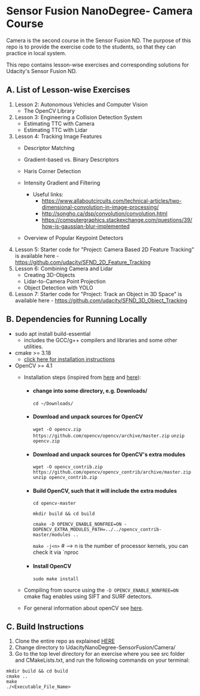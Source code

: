 # Sensor Fusion NanoDegree- Camera Course
Camera is the second course in the Sensor Fusion ND. The purpose of this repo is to provide the exercise code to the students, so that they can practice in local system. 

This repo contains lesson-wise exercises and corresponding solutions for Udacity's Sensor Fusion ND. 

## A. List of Lesson-wise Exercises
1. Lesson 2: Autonomous Vehicles and Computer Vision
   - The OpenCV Library
1. Lesson 3: Engineering a Collision Detection System
   - Estimating TTC with Camera
   - Estimating TTC with Lidar
1. Lesson 4: Tracking Image Features
   - Descriptor Matching
   - Gradient-based vs. Binary Descriptors
   - Haris Corner Detection
   - Intensity Gradient and Filtering
     - Useful links:
        - https://www.allaboutcircuits.com/technical-articles/two-dimensional-convolution-in-image-processing/
        - http://songho.ca/dsp/convolution/convolution.html
        - https://computergraphics.stackexchange.com/questions/39/how-is-gaussian-blur-implemented
       
   - Overview of Popular Keypoint Detectors
1. Lesson 5: Starter code for "Project: Camera Based 2D Feature Tracking" is available here - https://github.com/udacity/SFND_2D_Feature_Tracking
1. Lesson 6: Combining Camera and Lidar
   - Creating 3D-Objects
   - Lidar-to-Camera Point Projection
   - Object Detection with YOLO
1. Lesson 7: Starter code for "Project: Track an Object in 3D Space" is available here - https://github.com/udacity/SFND_3D_Object_Tracking


## B. Dependencies for Running Locally

* sudo apt install build-essential
  * includes the GCC/g++ compilers and libraries and some other utilities.
* cmake >= 3.18
  * [click here for installation instructions](https://cmake.org/install/)
* OpenCV >= 4.1
  * Installation steps (inspired from [here](https://docs.opencv.org/master/d7/d9f/tutorial_linux_install.html) and [here](https://linuxize.com/post/how-to-install-opencv-on-ubuntu-18-04/#installing-opencv-from-the-source)):
    * #### change into some directory, e.g. Downloads/
      `cd ~/Downloads/`
    * #### Download and unpack sources for OpenCV
      `wget -O opencv.zip https://github.com/opencv/opencv/archive/master.zip`
      `unzip opencv.zip`
    * #### Download and unpack sources for OpenCV's extra modules
      `wget -O opencv_contrib.zip https://github.com/opencv/opencv_contrib/archive/master.zip`
      `unzip opencv_contrib.zip`
    * #### Build OpenCV, such that it will include the extra modules
      `cd opencv-master`
      
      `mkdir build && cd build`
      
      `cmake -D OPENCV_ENABLE_NONFREE=ON -DOPENCV_EXTRA_MODULES_PATH=../../opencv_contrib-master/modules ..`
      
      `make -j<n>` # --> n is the number of processor kernels, you can check it via `nproc
    * #### Install OpenCV
      `sudo make install`
  

  * Compiling from source using the `-D OPENCV_ENABLE_NONFREE=ON` cmake flag enables using SIFT and SURF detectors.
  * For general information about openCV see [here](https://github.com/opencv/opencv/tree/4.1.0).


## C. Build Instructions
1. Clone the entire repo as explained [HERE](https://github.com/eugen-schaefer/UdacityNanoDegree-SensorFusion#cloning)
2. Change directory to UdacityNanoDegree-SensorFusion/Camera/
3. Go to the top level directory for an exercise where you see src folder and CMakeLists.txt, and run the following commands on your terminal:
```
mkdir build && cd build
cmake ..
make
./<Executable_File_Name>
``` 
	
